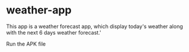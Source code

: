 # weather-app

This app is a weather forecast app, which display today's weather along with the next 6 days weather forecast.'

Run the APK file
